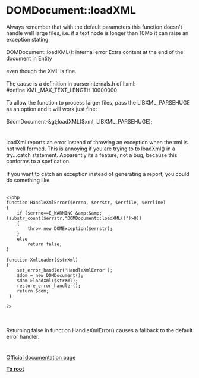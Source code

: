 # DOMDocument::loadXML



Always remember that with the default parameters this function doesn&apos;t handle well large files, i.e. if a text node is longer than 10Mb it can raise an exception stating:<br><br>DOMDocument::loadXML(): internal error Extra content at the end of the document in Entity<br><br>even though the XML is fine.<br><br>The cause is a definition in parserInternals.h of lixml:<br>#define XML_MAX_TEXT_LENGTH 10000000<br><br>To allow the function to process larger files, pass the LIBXML_PARSEHUGE as an option and it will work just fine:<br><br>$domDocument-&gt;loadXML($xml, LIBXML_PARSEHUGE);  

#

loadXml reports an error instead of throwing an exception when the xml is not well formed. This is annoying if you are trying to to loadXml() in a try...catch statement. Apparently its a feature, not a bug, because this conforms to a spefication. <br><br>If you want to catch an exception instead of generating a report, you could do something like<br><br>

```
<?php
function HandleXmlError($errno, $errstr, $errfile, $errline)
{
    if ($errno==E_WARNING &amp;&amp; (substr_count($errstr,"DOMDocument::loadXML()")>0))
    {
        throw new DOMException($errstr);
    }
    else 
        return false;
}

function XmlLoader($strXml)
{
    set_error_handler('HandleXmlError');
    $dom = new DOMDocument();
    $dom->loadXml($strXml);    
    restore_error_handler();
    return $dom;
 }

?>
```
<br><br>Returning false in function HandleXmlError() causes a fallback to the default error handler.  

#

[Official documentation page](https://www.php.net/manual/en/domdocument.loadxml.php)

**[To root](/README.md)**